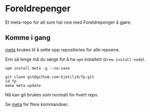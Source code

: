 # Foreldrepenger

Et meta-repo for alt som har noe med Foreldrepenger å gjøre.

## Komme i gang

[meta](https://github.com/mateodelnorte/meta) brukes til å sette opp
repositories for alle repoene.

Enn så lenge må du sørge for å ha `npm` installert (`brew install node`).

```
npm install meta -g --no-save
```

```
git clone git@github.com:kjetiljd/fp.git
cd fp
make meta-update
```

Nå kan git brukes som normalt for hvert repo.

Se [meta](https://github.com/mateodelnorte/meta) for flere kommandoer.

